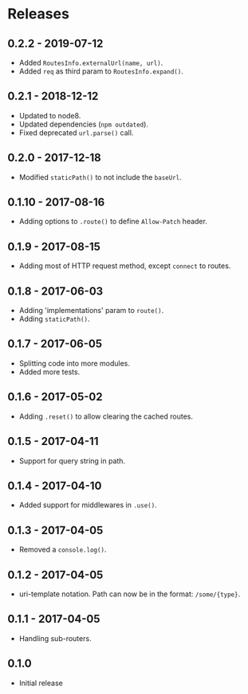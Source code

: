 # Releases

## 0.2.2 - 2019-07-12

- Added `RoutesInfo.externalUrl(name, url)`.
- Added `req` as third param to `RoutesInfo.expand()`.

## 0.2.1 - 2018-12-12

- Updated to node8.
- Updated dependencies (`npm outdated`).
- Fixed deprecated `url.parse()` call.


## 0.2.0 - 2017-12-18

- Modified `staticPath()` to not include the `baseUrl`.

## 0.1.10 - 2017-08-16

- Adding options to `.route()` to define `Allow-Patch` header.

## 0.1.9 - 2017-08-15

- Adding most of HTTP request method, except `connect` to routes.

## 0.1.8 - 2017-06-03

- Adding 'implementations' param to `route()`.
- Adding `staticPath()`.

## 0.1.7 - 2017-06-05

- Splitting code into more modules.
- Added more tests.

## 0.1.6 - 2017-05-02

- Adding `.reset()` to allow clearing the cached routes.

## 0.1.5 - 2017-04-11

- Support for query string in path.

## 0.1.4 - 2017-04-10

- Added support for middlewares in `.use()`.

## 0.1.3 - 2017-04-05

- Removed a `console.log()`.

## 0.1.2 - 2017-04-05

- uri-template notation. Path can now be in the format: `/some/{type}`.

## 0.1.1 - 2017-04-05

- Handling sub-routers.

## 0.1.0

- Initial release

